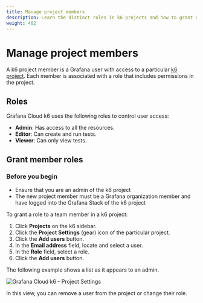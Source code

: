 ```yaml
---
title: Manage project members
description: Learn the distinct roles in k6 projects and how to grant role access to team members
weight: 402
---
```


# Manage project members

A k6 project member is a Grafana user with access to a particular [k6 project]({{./projects}}). Each member is associated with a role that includes permissions in the project.

## Roles

Grafana Cloud k6 uses the following roles to control user access:

- **Admin**: Has access to all the resources. 
- **Editor**: Can create and run tests.
- **Viewer**: Can only view tests.

## Grant member roles

### Before you begin

- Ensure that you are an admin of the k6 project
- The new project member must be a Grafana organization member and have logged into the Grafana Stack of the k6 project

To grant a role to a team member in a k6 project:
1. Click **Projects** on the k6 sidebar.
2. Click the **Project Settings** (gear) icon of the particular project.
3. Click the **Add users** button.
4. In the **Email address** field, locate and select a user.
5. In the **Role** field, select a role.
6. Click the **Add users** button.

The following example shows a list as it appears to an admin.

![Grafana Cloud k6 - Project Settings](/media/docs/k6/screenshoot-grafana-cloud-k6-project-settings.png)

In this view, you can remove a user from the project or change their role.
